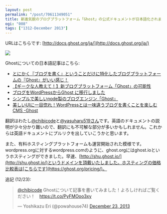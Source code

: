 ```yaml
---
layout: post
permalink: "/post/70611349051"
title: 新進気鋭のブログプラットフォーム「Ghost」の公式ドキュメントが日本語化されました
ogi: "008"
tags: ["1312-December 2013"]
---
```


URLはこちらです: [http://docs.ghost.org/ja/](http://docs.ghost.org/ja/)

![](https://31.media.tumblr.com/fbfbec332831adea3cecc7c1e832fdb0/tumblr_inline_my4fvxTj021qc1dlt.png)

Ghostについての日本語記事はこちら:

* [とにかく『ブログを書く』ということだけに特化したブログプラットフォームの『Ghost』がいい感じ！](http://webya.opdsgn.com/webservice/getting-started-with-ghost/)
* [【ギークな人教えて！】新ブログプラットフォーム「Ghost」の可能性](http://penginez.com/archives/2480)
* [ブログをWordPressからGhost に移行しました](http://nantokaworks.com/tryghost/)
* [シンプルで美しいnode製のブログエンジン「Ghost」](http://www.moongift.jp/2013/10/20131028-3/)
* [美しいUIに一目惚れ！WordPressとは一味違うブログを書くことを楽しむCMS -Ghost](http://coliss.com/articles/build-websites/operation/work/ghost-free-themes-2013-fall.html)

翻訳はわたし[@chibicode](https://twitter.com/chibicode)と[@yasuharu519さん](https://twitter.com/yasuharu519)です。英語のドキュメントの説明が少々分かり難いので、翻訳にも不可解な部分が多いかもしれません。これからは英語ドキュメントにプルリクを出していこうかと思います。

また、有料ホスティングプラットフォームも運営開始された模様です。wordpress.orgに対するwordpress.comのように、ghost.orgにはghost.ioというホスティングができました。早速、[http://shu.ghost.io/](http://shu.ghost.io/)というドメインを頂戴いたしました。ホスティングの価格比較表は[こちらです](https://ghost.org/pricing/)。

追記 (12/23):

<blockquote class="twitter-tweet" lang="en"><p><a href="https://twitter.com/chibicode">@chibicode</a> Ghostについて記事を書いてみました！よろしければご覧ください！　<a href="https://t.co/PyFMOoo3xy">https://t.co/PyFMOoo3xy</a></p>&mdash; Yoshikazu Eri (@powahouse74) <a href="https://twitter.com/powahouse74/statuses/414943753535627265">December 23, 2013</a></blockquote>
